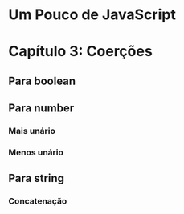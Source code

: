 # Um Pouco de JavaScript
# Capítulo 3: Coerções

## Para boolean

## Para number

### Mais unário

### Menos unário

## Para string

### Concatenação
